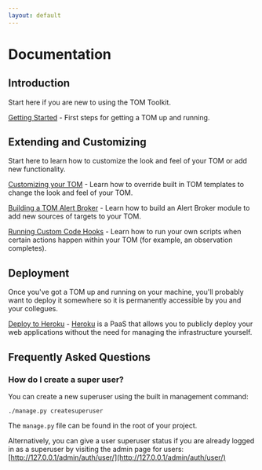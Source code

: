 ```yaml
---
layout: default
---
```


# Documentation

## Introduction
Start here if you are new to using the TOM Toolkit.

[Getting Started](/docs/getting_started) - First steps for getting a TOM
up and running.

## Extending and Customizing
Start here to learn how to customize the look and feel of your TOM or
add new functionality.

[Customizing your TOM](/docs/customize_templates) - Learn how to override
built in TOM templates to change the look and feel of your TOM.

[Building a TOM Alert Broker](/docs/create_broker) - Learn how to build
an Alert Broker module to add new sources of targets to your TOM.

[Running Custom Code Hooks](/docs/custom_code) - Learn how to run your own scripts
when certain actions happen within your TOM (for example, an observation
completes).

## Deployment
Once you've got a TOM up and running on your machine, you'll probably want to
deploy it somewhere so it is permanently accessible by you and your collegues.

[Deploy to Heroku](/docs/deployment_heroku) - [Heroku](https://heroku.com) is a
PaaS that allows you to publicly deploy your web applications without the need
for managing the infrastructure yourself.

## Frequently Asked Questions

### How do I create a super user?
You can create a new superuser using the built in management command:

    ./manage.py createsuperuser

The `manage.py` file can be found in the root of your project.

Alternatively, you can give a user superuser status if you are already logged
in as a superuser by visiting the admin page for users:
[http://127.0.0.1/admin/auth/user/](http://127.0.0.1/admin/auth/user/)
